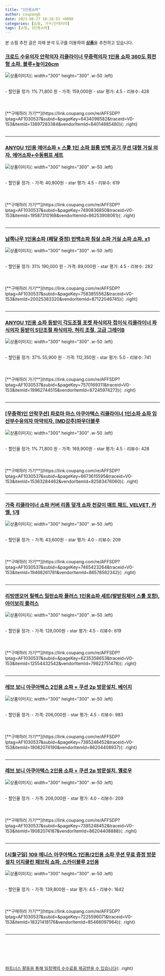 ```yaml
---
title: "1인용쇼파"
author: coupang6
date: 2023-08-27 10:16:53 +0800
categories: [쇼핑, 가구/인테리어]
tags: [쇼핑, 1인용쇼파]
---
```


본 쇼핑 추천 글은 자체 분석 도구를 이용하여 [**상품**](https://link.coupang.com/a/bao1ui)을 추천하고 있습니다.

### [크로드 수유의자 안락의자 리클라이너 무중력의자 1인용 쇼파 360도 회전형 소파, 블루+높이26cm](https://link.coupang.com/re/AFFSDP?lptag=AF1030537&subid=&pageKey=6434098582&traceid=V0-153&itemId=13897283384&vendorItemId=84014885480)

![상품이미지](https://thumbnail9.coupangcdn.com/thumbnails/remote/230x230ex/image/vendor_inventory/469e/fd37a078043034e96edf851bc338b0d2e946a9acac8b0ee570fad45c4b88.jpg){: width="300" height="300" .w-50 .left}


<br>
- 할인율 정가: 1%  71,800   원
- 가격: 159,000원
- star 평가: 4.5
- 리뷰수: 428
<br>
<br>
<br>
<br>
[**구매하러 가기**](https://link.coupang.com/re/AFFSDP?lptag=AF1030537&subid=&pageKey=6434098582&traceid=V0-153&itemId=13897283384&vendorItemId=84014885480){: .right}
<br>
<br>

---

### [ANYOU 1인용 에어쇼파 + 스툴 1인 소파 원룸 빈백 공기 쿠션 대형 거실 의자, 에어소파+수동펌프 세트](https://link.coupang.com/re/AFFSDP?lptag=AF1030537&subid=&pageKey=7490836850&traceid=V0-153&itemId=19587310168&vendorItemId=86253908061)

![상품이미지](https://thumbnail6.coupangcdn.com/thumbnails/remote/230x230ex/image/vendor_inventory/7cf7/558dd4c3eebe709e42ae10442b15d503ed46e8b0c183bd38d9e525aeb9ac.jpg){: width="300" height="300" .w-50 .left}


<br>
- 할인율 정가: 
- 가격: 40,800원
- star 평가: 4.5
- 리뷰수: 619
<br>
<br>
<br>
<br>
[**구매하러 가기**](https://link.coupang.com/re/AFFSDP?lptag=AF1030537&subid=&pageKey=7490836850&traceid=V0-153&itemId=19587310168&vendorItemId=86253908061){: .right}
<br>
<br>

---

### [남쪽나무 1인용소파 (페달 증정) 빈백소파 침실 소파 거실 소파 소파, x1](https://link.coupang.com/re/AFFSDP?lptag=AF1030537&subid=&pageKey=7583855562&traceid=V0-153&itemId=20025383320&vendorItemId=87122046745)

![상품이미지](https://thumbnail8.coupangcdn.com/thumbnails/remote/230x230ex/image/vendor_inventory/5753/f7e227c4d811c109148d2a1bb070696044598560264aa98aaa470c0a30c6.jpg){: width="300" height="300" .w-50 .left}


<br>
- 할인율 정가: 31%  190,000   원
- 가격: 89,000원
- star 평가: 4.5
- 리뷰수: 282
<br>
<br>
<br>
<br>
[**구매하러 가기**](https://link.coupang.com/re/AFFSDP?lptag=AF1030537&subid=&pageKey=7583855562&traceid=V0-153&itemId=20025383320&vendorItemId=87122046745){: .right}
<br>
<br>

---

### [ANYOU 1인용 쇼파 등받이 각도조절 포켓 좌식의자 접이식 리클라이너 좌식의자 등받이 5단조절 좌식의자, 허리 조절, 고급 그레이B](https://link.coupang.com/re/AFFSDP?lptag=AF1030537&subid=&pageKey=7570169311&traceid=V0-153&itemId=19962744515&vendorItemId=87245974273)

![상품이미지](https://thumbnail9.coupangcdn.com/thumbnails/remote/230x230ex/image/vendor_inventory/82ae/57659882d6d9210ce033c194ca3e05055113332079df694ef338392fb584.jpg){: width="300" height="300" .w-50 .left}


<br>
- 할인율 정가: 37%  55,900   원
- 가격: 112,350원
- star 평가: 5.0
- 리뷰수: 741
<br>
<br>
<br>
<br>
[**구매하러 가기**](https://link.coupang.com/re/AFFSDP?lptag=AF1030537&subid=&pageKey=7570169311&traceid=V0-153&itemId=19962744515&vendorItemId=87245974273){: .right}
<br>
<br>

---

### [[무중력1인 안락쿠션] 파로마 마스 아쿠아텍스 리클라이너 1인소파 쇼파 임산부수유의자 마약의자, [MD강추]파우더블루](https://link.coupang.com/re/AFFSDP?lptag=AF1030537&subid=&pageKey=6673615595&traceid=V0-153&itemId=15363284462&vendorItemId=82583476060)

![상품이미지](https://thumbnail7.coupangcdn.com/thumbnails/remote/230x230ex/image/vendor_inventory/a48d/c044d788c2894f6908ab3ec8acee8a18a49ffaf90989ab04faba0d859aa8.jpg){: width="300" height="300" .w-50 .left}


<br>
- 할인율 정가: 1%  71,800   원
- 가격: 169,900원
- star 평가: 4.5
- 리뷰수: 428
<br>
<br>
<br>
<br>
[**구매하러 가기**](https://link.coupang.com/re/AFFSDP?lptag=AF1030537&subid=&pageKey=6673615595&traceid=V0-153&itemId=15363284462&vendorItemId=82583476060){: .right}
<br>
<br>

---

### [가죽 리클라이너 소파 커버 리폼 덮개 쇼파 천갈이 매트 패드, VELVET, 카멜, 1개](https://link.coupang.com/re/AFFSDP?lptag=AF1030537&subid=&pageKey=7465423264&traceid=V0-153&itemId=19468261781&vendorItemId=86578582342)

![상품이미지](https://thumbnail10.coupangcdn.com/thumbnails/remote/230x230ex/image/vendor_inventory/446c/0e1b016dbb0be5dbe3b67f2c4a6bd89af00169e00629c2524bc13bf44716.jpg){: width="300" height="300" .w-50 .left}


<br>
- 할인율 정가: 
- 가격: 43,600원
- star 평가: 4.0
- 리뷰수: 209
<br>
<br>
<br>
<br>
[**구매하러 가기**](https://link.coupang.com/re/AFFSDP?lptag=AF1030537&subid=&pageKey=7465423264&traceid=V0-153&itemId=19468261781&vendorItemId=86578582342){: .right}
<br>
<br>

---

### [리빙앤모어 릴렉스 밀란쇼파 플러스 1인용쇼파 세트(발받침체어 스툴 포함), 아이보리 플러스](https://link.coupang.com/re/AFFSDP?lptag=AF1030537&subid=&pageKey=6235358653&traceid=V0-153&itemId=12554432542&vendorItemId=79822751478)

![상품이미지](https://thumbnail7.coupangcdn.com/thumbnails/remote/230x230ex/image/vendor_inventory/4b29/1e1046bb6d17fa41783d3c2ce627f405dd6eeb8d49d2c3158ca6c8db7105.jpg){: width="300" height="300" .w-50 .left}


<br>
- 할인율 정가: 
- 가격: 128,000원
- star 평가: 4.5
- 리뷰수: 619
<br>
<br>
<br>
<br>
[**구매하러 가기**](https://link.coupang.com/re/AFFSDP?lptag=AF1030537&subid=&pageKey=6235358653&traceid=V0-153&itemId=12554432542&vendorItemId=79822751478){: .right}
<br>
<br>

---

### [레브 보니 아쿠아텍스 2인용 소파 + 쿠션 2p 방문설치, 베이지](https://link.coupang.com/re/AFFSDP?lptag=AF1030537&subid=&pageKey=7385248452&traceid=V0-153&itemId=19082074190&vendorItemId=86204408937)

![상품이미지](https://thumbnail6.coupangcdn.com/thumbnails/remote/230x230ex/image/rs_quotation_api/9i0s2awr/3f1bda4a701249228176ef91a43befaa.jpg){: width="300" height="300" .w-50 .left}


<br>
- 할인율 정가: 
- 가격: 206,000원
- star 평가: 4.5
- 리뷰수: 983
<br>
<br>
<br>
<br>
[**구매하러 가기**](https://link.coupang.com/re/AFFSDP?lptag=AF1030537&subid=&pageKey=7385248452&traceid=V0-153&itemId=19082074190&vendorItemId=86204408937){: .right}
<br>
<br>

---

### [레브 보니 아쿠아텍스 2인용 소파 + 쿠션 2p 방문설치, 옐로우](https://link.coupang.com/re/AFFSDP?lptag=AF1030537&subid=&pageKey=7385248452&traceid=V0-153&itemId=19082074187&vendorItemId=86204408888)

![상품이미지](https://thumbnail9.coupangcdn.com/thumbnails/remote/230x230ex/image/rs_quotation_api/ecxz1aiz/5dae29b08fe74304849f577fa51d93de.jpg){: width="300" height="300" .w-50 .left}


<br>
- 할인율 정가: 
- 가격: 206,000원
- star 평가: 4.0
- 리뷰수: 209
<br>
<br>
<br>
<br>
[**구매하러 가기**](https://link.coupang.com/re/AFFSDP?lptag=AF1030537&subid=&pageKey=7385248452&traceid=V0-153&itemId=19082074187&vendorItemId=86204408888){: .right}
<br>
<br>

---

### [[시월구일] 109 에니스 아쿠아텍스 1인용/2인용 소파 쿠션 무료 증정 방문설치 이지클린 패브릭 쇼파, 스카이블루 2인용](https://link.coupang.com/re/AFFSDP?lptag=AF1030537&subid=&pageKey=7225596071&traceid=V0-153&itemId=18321418176&vendorItemId=85466097964)

![상품이미지](https://thumbnail7.coupangcdn.com/thumbnails/remote/230x230ex/image/vendor_inventory/225b/539d36d64950bd4ab085924897c482782f9b15df6cd0e6245b59f528413b.jpg){: width="300" height="300" .w-50 .left}


<br>
- 할인율 정가: 
- 가격: 139,800원
- star 평가: 4.5
- 리뷰수: 1642
<br>
<br>
<br>
<br>
[**구매하러 가기**](https://link.coupang.com/re/AFFSDP?lptag=AF1030537&subid=&pageKey=7225596071&traceid=V0-153&itemId=18321418176&vendorItemId=85466097964){: .right}
<br>
<br>

---
<br><br><br><br><br> [파트너스 활동을 통해 일정액의 수수료를 제공받을 수 있습니다](https://link.coupang.com/a/bao1ui){: .right}
